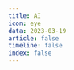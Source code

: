 ```yaml
---
title: AI
icon: eye
data: 2023-03-19
article: false
timeline: false
index: false
---
```

<AutoCatalog />